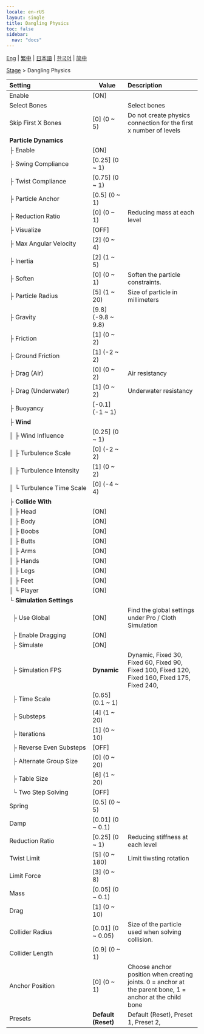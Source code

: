 ```yaml
---
locale: en-rUS
layout: single
title: Dangling Physics
toc: false
sidebar:
  nav: "docs"
---
```

[Eng](/dancexr/menu/2025.4/stage/cloth_physics) | [繁中](/tw/dancexr/menu/2025.4/stage/cloth_physics) | [日本語](/jp/dancexr/menu/2025.4/stage/cloth_physics) | [한국어](/kr/dancexr/menu/2025.4/stage/cloth_physics) | [简中](/zh/dancexr/menu/2025.4/stage/cloth_physics)

[Stage](../menu#Stage) > Dangling Physics



| Setting | Value | Description |
| :--- | --- | :--- |
|<nobr>Enable</nobr>| [ON] | 
|<nobr>Select Bones</nobr>|| Select bones
|<nobr>Skip First X Bones</nobr>| [0] (0 ~ 5) | Do not create physics connection for the first x number of levels
|<nobr><b>Particle Dynamics</b></nobr>| | 
|<nobr>├&nbsp;Enable</nobr>| [ON] | 
|<nobr>├&nbsp;Swing Compliance</nobr>| [0.25] (0 ~ 1) | 
|<nobr>├&nbsp;Twist Compliance</nobr>| [0.75] (0 ~ 1) | 
|<nobr>├&nbsp;Particle Anchor</nobr>| [0.5] (0 ~ 1) | 
|<nobr>├&nbsp;Reduction Ratio</nobr>| [0] (0 ~ 1) | Reducing mass at each level
|<nobr>├&nbsp;Visualize</nobr>| [OFF] | 
|<nobr>├&nbsp;Max Angular Velocity</nobr>| [2] (0 ~ 4) | 
|<nobr>├&nbsp;Inertia</nobr>| [2] (1 ~ 5) | 
|<nobr>├&nbsp;Soften</nobr>| [0] (0 ~ 1) | Soften the particle constraints.
|<nobr>├&nbsp;Particle Radius</nobr>| [5] (1 ~ 20) | Size of particle in millimeters
|<nobr>├&nbsp;Gravity</nobr>| [9.8] (-9.8 ~ 9.8) | 
|<nobr>├&nbsp;Friction</nobr>| [1] (0 ~ 2) | 
|<nobr>├&nbsp;Ground Friction</nobr>| [1] (-2 ~ 2) | 
|<nobr>├&nbsp;Drag (Air)</nobr>| [0] (0 ~ 2) | Air resistancy
|<nobr>├&nbsp;Drag (Underwater)</nobr>| [1] (0 ~ 2) | Underwater resistancy
|<nobr>├&nbsp;Buoyancy</nobr>| [-0.1] (-1 ~ 1) | 
|<nobr>├&nbsp;<b>Wind</b></nobr>| | 
|<nobr>│&nbsp;├&nbsp;Wind Influence</nobr>| [0.25] (0 ~ 1) | 
|<nobr>│&nbsp;├&nbsp;Turbulence Scale</nobr>| [0] (-2 ~ 2) | 
|<nobr>│&nbsp;├&nbsp;Turbulence Intensity</nobr>| [1] (0 ~ 2) | 
|<nobr>│&nbsp;└&nbsp;Turbulence Time Scale</nobr>| [0] (-4 ~ 4) | 
|<nobr>├&nbsp;<b>Collide With</b></nobr>| | 
|<nobr>│&nbsp;├&nbsp;Head</nobr>| [ON] | 
|<nobr>│&nbsp;├&nbsp;Body</nobr>| [ON] | 
|<nobr>│&nbsp;├&nbsp;Boobs</nobr>| [ON] | 
|<nobr>│&nbsp;├&nbsp;Butts</nobr>| [ON] | 
|<nobr>│&nbsp;├&nbsp;Arms</nobr>| [ON] | 
|<nobr>│&nbsp;├&nbsp;Hands</nobr>| [ON] | 
|<nobr>│&nbsp;├&nbsp;Legs</nobr>| [ON] | 
|<nobr>│&nbsp;├&nbsp;Feet</nobr>| [ON] | 
|<nobr>│&nbsp;└&nbsp;Player</nobr>| [ON] | 
|<nobr>└&nbsp;<b>Simulation Settings</b></nobr>| | 
|<nobr>&nbsp;&nbsp;├&nbsp;Use Global</nobr>| [ON] | Find the global settings under Pro / Cloth Simulation
|<nobr>&nbsp;&nbsp;├&nbsp;Enable Dragging</nobr>| [ON] | 
|<nobr>&nbsp;&nbsp;├&nbsp;Simulate</nobr>| [ON] | 
|<nobr>&nbsp;&nbsp;├&nbsp;Simulation FPS</nobr>| **Dynamic** | Dynamic, Fixed 30, Fixed 60, Fixed 90, Fixed 100, Fixed 120, Fixed 160, Fixed 175, Fixed 240,  |
|<nobr>&nbsp;&nbsp;├&nbsp;Time Scale</nobr>| [0.65] (0.1 ~ 1) | 
|<nobr>&nbsp;&nbsp;├&nbsp;Substeps</nobr>| [4] (1 ~ 20) | 
|<nobr>&nbsp;&nbsp;├&nbsp;Iterations</nobr>| [1] (0 ~ 10) | 
|<nobr>&nbsp;&nbsp;├&nbsp;Reverse Even Substeps</nobr>| [OFF] | 
|<nobr>&nbsp;&nbsp;├&nbsp;Alternate Group Size</nobr>| [0] (0 ~ 20) | 
|<nobr>&nbsp;&nbsp;├&nbsp;Table Size</nobr>| [6] (1 ~ 20) | 
|<nobr>&nbsp;&nbsp;└&nbsp;Two Step Solving</nobr>| [OFF] | 
|<nobr>Spring</nobr>| [0.5] (0 ~ 5) | 
|<nobr>Damp</nobr>| [0.01] (0 ~ 0.1) | 
|<nobr>Reduction Ratio</nobr>| [0.25] (0 ~ 1) | Reducing stiffness at each level
|<nobr>Twist Limit</nobr>| [5] (0 ~ 180) | Limit tiwsting rotation
|<nobr>Limit Force</nobr>| [3] (0 ~ 8) | 
|<nobr>Mass</nobr>| [0.05] (0 ~ 0.1) | 
|<nobr>Drag</nobr>| [1] (0 ~ 10) | 
|<nobr>Collider Radius</nobr>| [0.01] (0 ~ 0.05) | Size of the particle used when solving collision.
|<nobr>Collider Length</nobr>| [0.9] (0 ~ 1) | 
|<nobr>Anchor Position</nobr>| [0] (0 ~ 1) | Choose anchor position when creating joints. 0 = anchor at the parent bone, 1 = anchor at the child bone
|<nobr>Presets</nobr>| **Default (Reset)** | Default (Reset), Preset 1, Preset 2,  |

